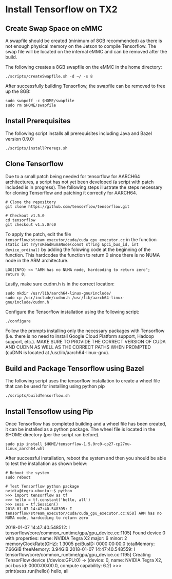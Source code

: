 # Install Tensorflow on TX2

## Create Swap Space on eMMC

A swapfile should be created (minimum of 8GB recommended) as there is not enough physical memory on the Jetson to compile Tensorflow.  The swap file will be located on the internal eMMC and can be removed after the build.

The following creates a 8GB swapfile on the eMMC in the home directory:

    ./scripts/createSwapfile.sh -d ~/ -s 8

After successfully building Tensorflow, the swapfile can be removed to free up the 8GB:

    sudo swapoff -c $HOME/swapfile
    sudo rm $HOME/swapfile

## Install Prerequisites

The following script installs all prerequisites including Java and Bazel version 0.9.0:

    ./scripts/installPrereqs.sh

## Clone Tensorflow

Due to a small patch being needed for tensorflow for AARCH64 architectures, a script has not yet been developed (a script with patch included is in progress).  The following steps illustrate the steps necessary for cloning Tensorflow and patching it correctly for AARCH64.

    # Clone the repository
    git clone https://github.com/tensorflow/tensorflow.git

    # Checkout v1.5.0
    cd tensorflow
    git checkout v1.5.0rc0

To apply the patch, edit the file `tensorflow/stream_executor/cuda/cuda_gpu_executor.cc` in the function `static int TryToReadNumaNode(const string &pci_bus_id, int device_ordinal)` by adding the folowing code at the beginning of the function.  This hardcodes the function to return 0 since there is no NUMA node in the ARM architecture.

    LOG(INFO) << "ARM has no NUMA node, hardcoding to return zero";
    return 0;

Lastly, make sure cudnn.h is in the correct location:

    sudo mkdir /usr/lib/aarch64-linux-gnu/include/
    sudo cp /usr/include/cudnn.h /usr/lib/aarch64-linux-gnu/include/cudnn.h

Configure the Tensorflow installation using the following script:

    ./configure

Follow the prompts installing only the necessary packages with Tensorflow (i.e. there is no need to install Google Cloud Platform support, Hadoop support, etc.).  MAKE SURE TO PROVIDE THE CORRECT VERSION OF CUDA AND CUDNN AS WELL AS THE CORRECT PATHS WHEN PROMPTED (cuDNN is located at /usr/lib/aarch64-linux-gnu).

## Build and Package Tensorflow using Bazel

The following script uses the tensorflow installation to create a wheel file that can be used for installing using python pip

    ./scripts/buildTensorflow.sh

## Install Tensoflow using Pip

Once Tensorflow has completed building and a wheel file has been created, it can be installed as a python package.  The wheel file is located in the $HOME directory (per the script ran before).

    sudo pip install $HOME/tensorflow-1.5.0rc0-cp27-cp27mu-linux_aarch64.whl

After successful installation, reboot the system and then you should be able to test the installation as shown below:

    # Reboot the system
    sudo reboot

    # Test Tensorflow python package
    nvidia@tegra-ubuntu:~$ python
    >>> import tensorflow as tf
    >>> hello = tf.constant('hello, all')
    >>> sess = tf.Session()
    2018-01-07 14:47:40.548395: I tensorflow/stream_executor/cuda/cuda_gpu_executor.cc:858] ARM has no NUMA node, hardcoding to return zero
2018-01-07 14:47:40.548512: I tensorflow/core/common_runtime/gpu/gpu_device.cc:1105] Found device 0 with properties: 
name: NVIDIA Tegra X2 major: 6 minor: 2 memoryClockRate(GHz): 1.3005
pciBusID: 0000:00:00.0
totalMemory: 7.66GiB freeMemory: 3.94GiB
2018-01-07 14:47:40.548559: I tensorflow/core/common_runtime/gpu/gpu_device.cc:1195] Creating TensorFlow device (/device:GPU:0) -> (device: 0, name: NVIDIA Tegra X2, pci bus id: 0000:00:00.0, compute capability: 6.2)
    >>> print(sess.run(hello))
    hello, all

